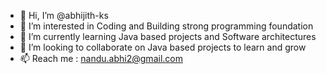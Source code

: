 - 👋 Hi, I’m @abhijith-ks
- 👀 I’m interested in Coding and Building strong programming foundation
- 🌱 I’m currently learning Java based projects and Software architectures
- 💞️ I’m looking to collaborate on Java based projects to learn and grow
- 📫 Reach me : nandu.abhi2@gmail.com

<!---
abhijith-ks/abhijith-ks is a ✨ special ✨ repository because its `README.md` (this file) appears on your GitHub profile.
You can click the Preview link to take a look at your changes.
--->
